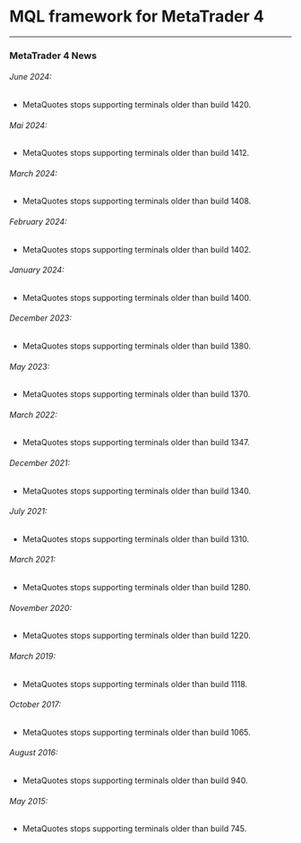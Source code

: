 
# MQL framework for MetaTrader 4

-----

### MetaTrader 4 News

###### June 2024:
- MetaQuotes stops supporting terminals older than build 1420.

###### Mai 2024:
- MetaQuotes stops supporting terminals older than build 1412.

###### March 2024:
- MetaQuotes stops supporting terminals older than build 1408.

###### February 2024:
- MetaQuotes stops supporting terminals older than build 1402.

###### January 2024:
- MetaQuotes stops supporting terminals older than build 1400.

###### December 2023:
- MetaQuotes stops supporting terminals older than build 1380.

###### May 2023:
- MetaQuotes stops supporting terminals older than build 1370.

###### March 2022:
- MetaQuotes stops supporting terminals older than build 1347.

###### December 2021:
- MetaQuotes stops supporting terminals older than build 1340.

###### July 2021:
- MetaQuotes stops supporting terminals older than build 1310.

###### March 2021:
- MetaQuotes stops supporting terminals older than build 1280.

###### November 2020:
- MetaQuotes stops supporting terminals older than build 1220.

###### March 2019:
- MetaQuotes stops supporting terminals older than build 1118.

###### October 2017:
- MetaQuotes stops supporting terminals older than build 1065.

###### August 2016:
- MetaQuotes stops supporting terminals older than build 940.

###### May 2015:
- MetaQuotes stops supporting terminals older than build 745.
